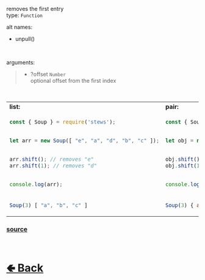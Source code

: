 removes the first entry<br>
type: `Function`

alt names:
- unpull()

<br>

arguments:
> - ?offset `Number`<br>
> optional offset from the first index

<br>

<table>
<tr>
<td> <b>list:</b> </td> <td> <b>pair:</b> </td>
</tr>
<tr>
<td>

```js
const { Soup } = require('stews');


let arr = new Soup([ "e", "a", "d", "b", "c" ]);


arr.shift(); // removes "e"
arr.shift(1); // removes "d"


console.log(arr);
```

</td>
<td>

```js
const { Soup } = require('stews');


let obj = new Soup({ e: 5, a: 1, d: 4, b: 2, c: 3 });


obj.shift(); // removes e
obj.shift(1); // removes d


console.log(obj);
```

</td>
<tr>
<td>

```js
Soup(3) [ "a", "b", "c" ]
```

</td>
<td>

```js
Soup(3) { a: 1, b: 2, c: 3 }
```

</td>
</table>

### [source](https://github.com/shysolocup/stews/blob/main/src/Soup/functions/shift.js)

<br> <h1> [🢀 Back](https://github.com/shysolocup/stews/wiki/Soup-methods) </h1>